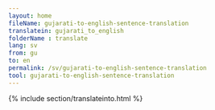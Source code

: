```yaml
---
layout: home
fileName: gujarati-to-english-sentence-translation
translatein: gujarati_to_english
folderName : translate
lang: sv
from: gu
to: en
permalink: /sv/gujarati-to-english-sentence-translation
tool: gujarati-to-english-sentence-translation
---
```

{% include section/translateinto.html %}